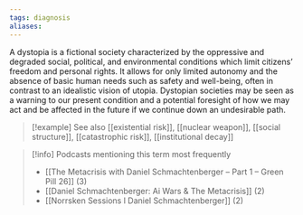 ```yaml
---
tags: diagnosis
aliases:
---
```


A dystopia is a fictional society characterized by the oppressive and degraded social, political, and environmental conditions which limit citizens’ freedom and personal rights. It allows for only limited autonomy and the absence of basic human needs such as safety and well-being, often in contrast to an idealistic vision of utopia. Dystopian societies may be seen as a warning to our present condition and a potential foresight of how we may act and be affected in the future if we continue down an undesirable path.

> [!example] See also
> [[existential risk]], [[nuclear weapon]], [[social structure]], [[catastrophic risk]], [[institutional decay]]

> [!info] Podcasts mentioning this term most frequently
> * [[The Metacrisis with Daniel Schmachtenberger – Part 1 – Green Pill 26]] (3)
> * [[Daniel Schmachtenberger: Ai Wars & The Metacrisis]] (2)
> * [[Norrsken Sessions l Daniel Schmachtenberger]] (2)